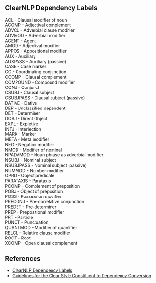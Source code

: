 ## ClearNLP Dependency Labels

ACL - Clausal modifier of noun  
ACOMP - Adjectival complement  
ADVCL - Adverbial clause modifier  
ADVMOD - Adverbial modifier  
AGENT - Agent  
AMOD - Adjectival modifier  
APPOS - Appositional modifier  
AUX - Auxiliary  
AUXPASS - Auxiliary (passive)  
CASE - Case marker  
CC - Coordinating conjunction  
CCOMP - Clausal complement  
COMPOUND - Compound modifier  
CONJ - Conjunct  
CSUBJ - Clausal subject  
CSUBJPASS - Clausal subject (passive)  
DATIVE - Dative  
DEP - Unclassified dependent  
DET - Determiner  
DOBJ - Direct Object  
EXPL - Expletive  
INTJ - Interjection  
MARK - Marker  
META - Meta modifier  
NEG - Negation modifier  
NMOD - Modifier of nominal  
NPADVMOD - Noun phrase as adverbial modifier  
NSUBJ - Nominal subject  
NSUBJPASS - Nominal subject (passive)  
NUMMOD - Number modifier  
OPRD - Object predicate  
PARATAXIS - Parataxis  
PCOMP - Complement of preposition  
POBJ - Object of preposition  
POSS - Possession modifier  
PRECONJ - Pre-correlative conjunction  
PREDET - Pre-determiner  
PREP - Prepositional modifier  
PRT - Particle  
PUNCT - Punctuation  
QUANTMOD - Modifier of quantifier  
RELCL - Relative clause modifier  
ROOT - Root  
XCOMP - Open clausal complement  

## References

- [ClearNLP Dependency Labels](https://github.com/clir/clearnlp-guidelines/blob/master/md/specifications/dependency_labels.md)
- [Guidelines for the Clear Style Constituent to Dependency Conversion](http://www.mathcs.emory.edu/~choi/doc/cu-2012-choi.pdf)

